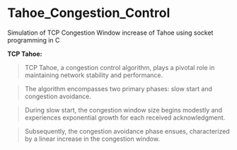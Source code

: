 # Tahoe_Congestion_Control
Simulation of TCP Congestion Window increase of Tahoe using socket programming in C

**TCP Tahoe:**
> TCP Tahoe, a congestion control algorithm, plays a pivotal role in maintaining network stability and performance.

> The algorithm encompasses two primary phases: slow start and congestion avoidance.

> During slow start, the congestion window size begins modestly and experiences exponential growth for each received acknowledgment.

> Subsequently, the congestion avoidance phase ensues, characterized by a linear increase in the congestion window.

